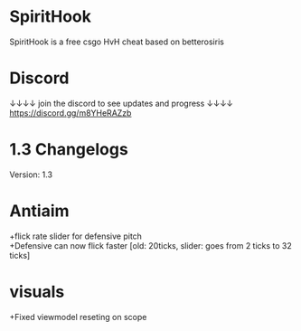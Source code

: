 # SpiritHook
SpiritHook is a free csgo HvH cheat based on betterosiris
# Discord
↓↓↓↓ join the discord to see updates and progress ↓↓↓↓
        https://discord.gg/m8YHeRAZzb

# 1.3 Changelogs

Version: 1.3

# Antiaim
+flick rate slider for defensive pitch                                                                                                                                                                        
+Defensive can now flick faster [old: 20ticks, slider: goes from 2 ticks to 32 ticks]

# visuals
+Fixed viewmodel reseting on scope

